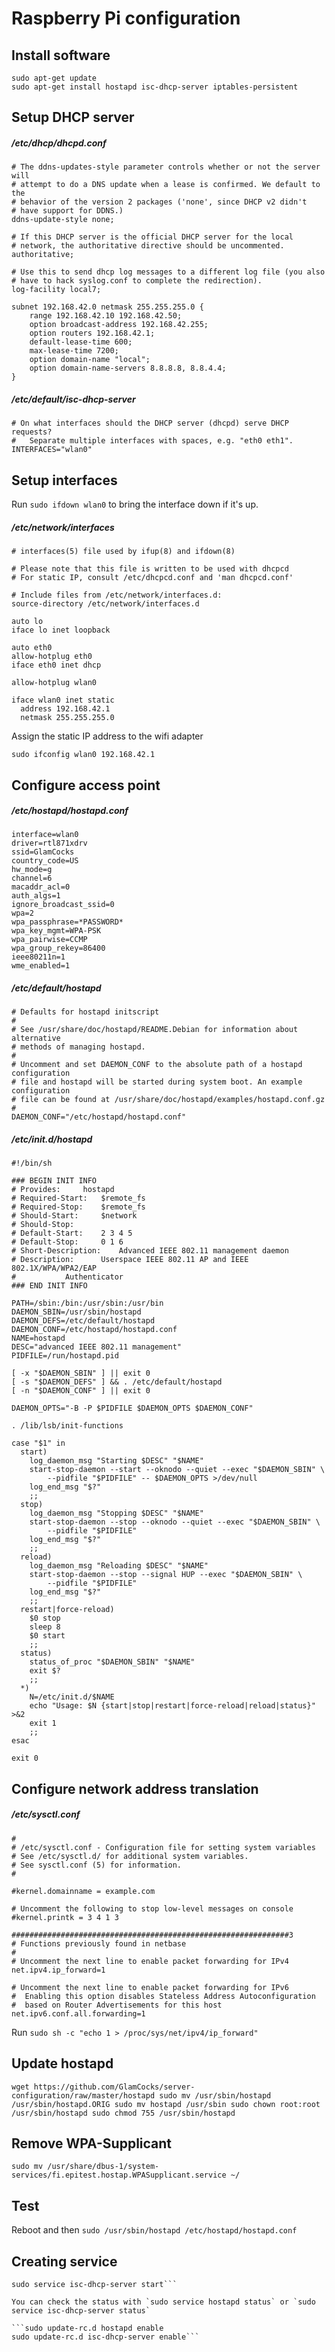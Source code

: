 # Raspberry Pi configuration

## Install software

```
sudo apt-get update
sudo apt-get install hostapd isc-dhcp-server iptables-persistent
```

## Setup DHCP server

##### /etc/dhcp/dhcpd.conf
```
# The ddns-updates-style parameter controls whether or not the server will
# attempt to do a DNS update when a lease is confirmed. We default to the
# behavior of the version 2 packages ('none', since DHCP v2 didn't
# have support for DDNS.)
ddns-update-style none;

# If this DHCP server is the official DHCP server for the local
# network, the authoritative directive should be uncommented.
authoritative;

# Use this to send dhcp log messages to a different log file (you also
# have to hack syslog.conf to complete the redirection).
log-facility local7;

subnet 192.168.42.0 netmask 255.255.255.0 {
	range 192.168.42.10 192.168.42.50;
	option broadcast-address 192.168.42.255;
	option routers 192.168.42.1;
	default-lease-time 600;
	max-lease-time 7200;
	option domain-name "local";
	option domain-name-servers 8.8.8.8, 8.8.4.4;
}
```

##### /etc/default/isc-dhcp-server

```
# On what interfaces should the DHCP server (dhcpd) serve DHCP requests?
#	Separate multiple interfaces with spaces, e.g. "eth0 eth1".
INTERFACES="wlan0"
```

## Setup interfaces

Run `sudo ifdown wlan0` to bring the interface down if it's up.

##### /etc/network/interfaces

```
# interfaces(5) file used by ifup(8) and ifdown(8)

# Please note that this file is written to be used with dhcpcd
# For static IP, consult /etc/dhcpcd.conf and 'man dhcpcd.conf'

# Include files from /etc/network/interfaces.d:
source-directory /etc/network/interfaces.d

auto lo
iface lo inet loopback

auto eth0
allow-hotplug eth0
iface eth0 inet dhcp
 
allow-hotplug wlan0

iface wlan0 inet static
  address 192.168.42.1
  netmask 255.255.255.0
```

Assign the static IP address to the wifi adapter 

```
sudo ifconfig wlan0 192.168.42.1
```

## Configure access point

##### /etc/hostapd/hostapd.conf

```
interface=wlan0
driver=rtl871xdrv
ssid=GlamCocks
country_code=US
hw_mode=g
channel=6
macaddr_acl=0
auth_algs=1
ignore_broadcast_ssid=0
wpa=2
wpa_passphrase=*PASSWORD*
wpa_key_mgmt=WPA-PSK
wpa_pairwise=CCMP
wpa_group_rekey=86400
ieee80211n=1
wme_enabled=1
```

##### /etc/default/hostapd

```
# Defaults for hostapd initscript
#
# See /usr/share/doc/hostapd/README.Debian for information about alternative
# methods of managing hostapd.
#
# Uncomment and set DAEMON_CONF to the absolute path of a hostapd configuration
# file and hostapd will be started during system boot. An example configuration
# file can be found at /usr/share/doc/hostapd/examples/hostapd.conf.gz
#
DAEMON_CONF="/etc/hostapd/hostapd.conf"
```

##### /etc/init.d/hostapd

```
#!/bin/sh

### BEGIN INIT INFO
# Provides:		hostapd
# Required-Start:	$remote_fs
# Required-Stop:	$remote_fs
# Should-Start:		$network
# Should-Stop:
# Default-Start:	2 3 4 5
# Default-Stop:		0 1 6
# Short-Description:	Advanced IEEE 802.11 management daemon
# Description:		Userspace IEEE 802.11 AP and IEEE 802.1X/WPA/WPA2/EAP
#			Authenticator
### END INIT INFO

PATH=/sbin:/bin:/usr/sbin:/usr/bin
DAEMON_SBIN=/usr/sbin/hostapd
DAEMON_DEFS=/etc/default/hostapd
DAEMON_CONF=/etc/hostapd/hostapd.conf
NAME=hostapd
DESC="advanced IEEE 802.11 management"
PIDFILE=/run/hostapd.pid

[ -x "$DAEMON_SBIN" ] || exit 0
[ -s "$DAEMON_DEFS" ] && . /etc/default/hostapd
[ -n "$DAEMON_CONF" ] || exit 0

DAEMON_OPTS="-B -P $PIDFILE $DAEMON_OPTS $DAEMON_CONF"

. /lib/lsb/init-functions

case "$1" in
  start)
	log_daemon_msg "Starting $DESC" "$NAME"
	start-stop-daemon --start --oknodo --quiet --exec "$DAEMON_SBIN" \
		--pidfile "$PIDFILE" -- $DAEMON_OPTS >/dev/null
	log_end_msg "$?"
	;;
  stop)
	log_daemon_msg "Stopping $DESC" "$NAME"
	start-stop-daemon --stop --oknodo --quiet --exec "$DAEMON_SBIN" \
		--pidfile "$PIDFILE"
	log_end_msg "$?"
	;;
  reload)
  	log_daemon_msg "Reloading $DESC" "$NAME"
	start-stop-daemon --stop --signal HUP --exec "$DAEMON_SBIN" \
		--pidfile "$PIDFILE"
	log_end_msg "$?"
	;;
  restart|force-reload)
  	$0 stop
	sleep 8
	$0 start
	;;
  status)
	status_of_proc "$DAEMON_SBIN" "$NAME"
	exit $?
	;;
  *)
	N=/etc/init.d/$NAME
	echo "Usage: $N {start|stop|restart|force-reload|reload|status}" >&2
	exit 1
	;;
esac

exit 0
```

## Configure network address translation

##### /etc/sysctl.conf

```
#
# /etc/sysctl.conf - Configuration file for setting system variables
# See /etc/sysctl.d/ for additional system variables.
# See sysctl.conf (5) for information.
#

#kernel.domainname = example.com

# Uncomment the following to stop low-level messages on console
#kernel.printk = 3 4 1 3

##############################################################3
# Functions previously found in netbase
#
# Uncomment the next line to enable packet forwarding for IPv4
net.ipv4.ip_forward=1

# Uncomment the next line to enable packet forwarding for IPv6
#  Enabling this option disables Stateless Address Autoconfiguration
#  based on Router Advertisements for this host
net.ipv6.conf.all.forwarding=1
```

Run `sudo sh -c "echo 1 > /proc/sys/net/ipv4/ip_forward"` 

## Update hostapd

`wget https://github.com/GlamCocks/server-configuration/raw/master/hostapd
sudo mv /usr/sbin/hostapd /usr/sbin/hostapd.ORIG
sudo mv hostapd /usr/sbin
sudo chown root:root /usr/sbin/hostapd
sudo chmod 755 /usr/sbin/hostapd`

## Remove WPA-Supplicant

`sudo mv /usr/share/dbus-1/system-services/fi.epitest.hostap.WPASupplicant.service ~/`

## Test

Reboot and then `sudo /usr/sbin/hostapd /etc/hostapd/hostapd.conf`

## Creating service

```sudo service hostapd start
sudo service isc-dhcp-server start```

You can check the status with `sudo service hostapd status` or `sudo service isc-dhcp-server status`

```sudo update-rc.d hostapd enable
sudo update-rc.d isc-dhcp-server enable```
